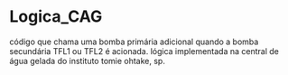 # Logica_CAG

código que chama uma bomba primária adicional quando a bomba secundária TFL1 ou TFL2 é acionada. 
lógica implementada na central de água gelada do instituto tomie ohtake, sp.

